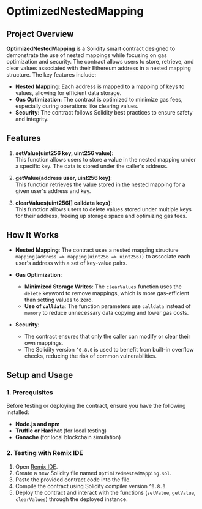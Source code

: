 # OptimizedNestedMapping

## Project Overview

**OptimizedNestedMapping** is a Solidity smart contract designed to demonstrate the use of nested mappings while focusing on gas optimization and security. The contract allows users to store, retrieve, and clear values associated with their Ethereum address in a nested mapping structure. The key features include:

- **Nested Mapping**: Each address is mapped to a mapping of keys to values, allowing for efficient data storage.
- **Gas Optimization**: The contract is optimized to minimize gas fees, especially during operations like clearing values.
- **Security**: The contract follows Solidity best practices to ensure safety and integrity.
## Features

1. **setValue(uint256 key, uint256 value)**:  
   This function allows users to store a value in the nested mapping under a specific key. The data is stored under the caller's address.

2. **getValue(address user, uint256 key)**:  
   This function retrieves the value stored in the nested mapping for a given user's address and key.

3. **clearValues(uint256[] calldata keys)**:  
   This function allows users to delete values stored under multiple keys for their address, freeing up storage space and optimizing gas fees.
## How It Works

- **Nested Mapping**: The contract uses a nested mapping structure `mapping(address => mapping(uint256 => uint256))` to associate each user's address with a set of key-value pairs.

- **Gas Optimization**:
  - **Minimized Storage Writes**: The `clearValues` function uses the `delete` keyword to remove mappings, which is more gas-efficient than setting values to zero.
  - **Use of `calldata`**: The function parameters use `calldata` instead of `memory` to reduce unnecessary data copying and lower gas costs.

- **Security**:
  - The contract ensures that only the caller can modify or clear their own mappings.
  - The Solidity version `^0.8.0` is used to benefit from built-in overflow checks, reducing the risk of common vulnerabilities.

## Setup and Usage

### 1. Prerequisites

Before testing or deploying the contract, ensure you have the following installed:

- **Node.js and npm**
- **Truffle or Hardhat** (for local testing)
- **Ganache** (for local blockchain simulation)

### 2. Testing with Remix IDE

1. Open [Remix IDE](https://remix.ethereum.org/).
2. Create a new Solidity file named `OptimizedNestedMapping.sol`.
3. Paste the provided contract code into the file.
4. Compile the contract using Solidity compiler version `^0.8.0`.
5. Deploy the contract and interact with the functions (`setValue`, `getValue`, `clearValues`) through the deployed instance.

